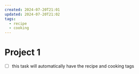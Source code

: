 ```yaml
---
created: 2024-07-20T21:01
updated: 2024-07-20T21:02
tags:
  - recipe
  - cooking
---
```


# Project 1

- [ ] this task will automatically have the recipe and cooking tags
```